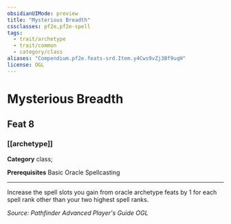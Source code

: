 ```yaml
---
obsidianUIMode: preview
title: "Mysterious Breadth"
cssclasses: pf2e,pf2e-spell
tags:
  - trait/archetype
  - trait/common
  - category/class
aliases: "Compendium.pf2e.feats-srd.Item.y4Cws9vZj3Bf9uqH"
license: OGL
---
```

# Mysterious Breadth
## Feat 8
### [[archetype]]

**Category** class; 



**Prerequisites** Basic Oracle Spellcasting
* * *
Increase the spell slots you gain from oracle archetype feats by 1 for each spell rank other than your two highest spell ranks.

*Source: Pathfinder Advanced Player's Guide*
*OGL*
